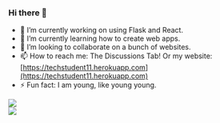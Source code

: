 ### Hi there 👋

<!--
**TechStudent11/techstudent11** is a ✨ _special_ ✨ repository because its `README.md` (this file) appears on your GitHub profile.

Here are some ideas to get you started:
-->

- 🔭 I’m currently working on using Flask and React.
- 🌱 I’m currently learning how to create web apps.
- 👯 I’m looking to collaborate on a bunch of websites.
- 📫 How to reach me: The Discussions Tab! Or my website: [https://techstudent11.herokuapp.com](https://techstudent11.herokuapp.com)
- ⚡ Fun fact: I am young, like young young.

<a href="https://github.com/TechStudent11">
  <img src="https://github-readme-stats.vercel.app/api?username=TechStudent11&show_icons=true&theme=tokyonight" />
</a>
<br>
<a href="https://github.com/TechStudent11">
  <img src="https://github-readme-stats.vercel.app/api/top-langs/?username=TechStudent11&layout=compact&show_icons=true&theme=tokyonight" />
</a>

